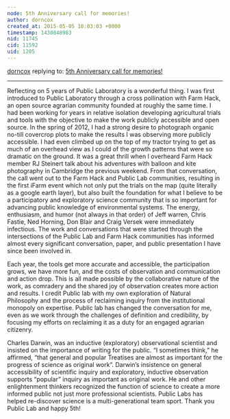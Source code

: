 ```yaml
---
node: 5th Anniversary call for memories!
author: dorncox
created_at: 2015-05-05 18:03:03 +0000
timestamp: 1430848983
nid: 11745
cid: 11592
uid: 1205
---
```




[dorncox](../profile/dorncox) replying to: [5th Anniversary call for memories!](../notes/liz/04-06-2015/5th-anniversary-call-for-memories)

----
Reflecting on 5 years of Public Laboratory is a wonderful thing.  I was first introduced to Public Laboratory through a cross pollination with Farm Hack, an open source agrarian community founded at roughly the same time.  I had been working for years in relative isolation developing agricultural trials and tools with the objective to make the work publicly accessible and open source.   In the spring of 2012, I had a strong desire to photograph organic no-till covercrop plots to make the results I was observing more publicly accessible.   I had even climbed up on the top of my tractor trying to get as much of an overhead view as I could of the growth patterns that were so dramatic on the ground.  It was a great thrill when I overheard Farm Hack member RJ Steinert talk about his adventures with balloon and kite photography in Cambridge the previous weekend.   From that conversation, the call went out to the Farm Hack and Public Lab communities, resulting in the first iFarm event which not only put the trials on the map (quite literally as a google earth layer), but also built the foundation for what I believe to be a participatory and exploratory science community that is so important for advancing public knowledge of environmental systems.  The energy, enthusiasm, and humor (not always in that order) of Jeff warren, Chris Fastie, Ned Horning, Don Blair and Craig Versek were immediately infectious. The work and conversations that were started through the intersections of the Public Lab and Farm Hack communities has informed almost every significant conversation, paper, and public presentation I have since been involved in.  

Each year, the tools get more accurate and accessible, the participation grows, we have more fun, and the costs of observation and communication and action drop. This is all made possible by the collaborative nature of the work, as comradery and the shared joy of observation creates more action and results.  I credit Public lab with my own exploration of Natural Philosophy and the process of reclaiming inquiry from the institutional monopoly on expertise.  Public lab has changed the conversation for me, even as we work through the challenges of definition and credibility, by focusing my efforts on reclaiming it as a duty for an engaged agrarian citizenry.   

Charles Darwin, was an inductive (exploratory) observational scientist and insisted on the importance of writing for the public.  “I sometimes think,” he affirmed, “that general and popular Treatises are almost as important for the progress of science as original work”. Darwin’s insistence on general accessibility of scientific inquiry and exploratory, inductive observation supports “popular” inquiry as important as original work.   He and other enlightenment thinkers recognized the function of science to create a more informed public not just more professional scientists. Public Labs has helped re-discover science is a multi-generational team sport.  Thank you Public Lab and happy 5th! 